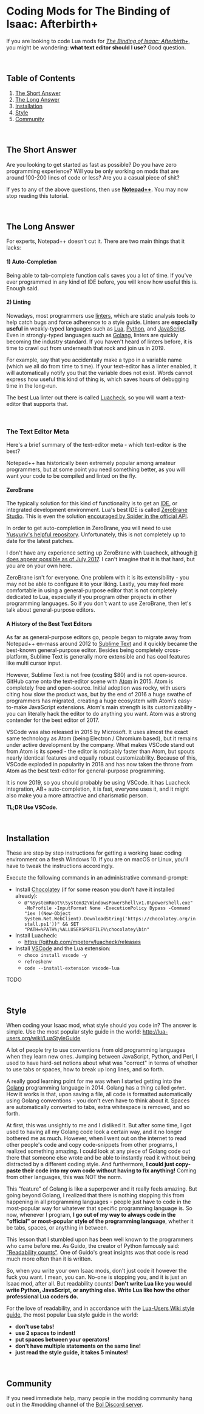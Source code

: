 # Coding Mods for The Binding of Isaac: Afterbirth+

If you are looking to code Lua mods for *[The Binding of Isaac: Afterbirth+](https://store.steampowered.com/app/570660/The_Binding_of_Isaac_Afterbirth/)*, you might be wondering: **what text editor should I use?** Good question.

<br />

## Table of Contents

1. [The Short Answer](#the-short-answer)
2. [The Long Answer](#the-long-answer)
3. [Installation](#installation)
4. [Style](#style)
5. [Community](#community)

<br />

## The Short Answer

Are you looking to get started as fast as possible? Do you have zero programming experience? Will you be only working on mods that are around 100-200 lines of code or less? Are you a casual piece of shit?

If yes to any of the above questions, then use **[Notepad++](https://notepad-plus-plus.org/download/v7.6.3.html)**. You may now stop reading this tutorial.

<br />

## The Long Answer

For experts, Notepad++ doesn't cut it. There are two main things that it lacks:

#### 1) Auto-Completion

Being able to tab-complete function calls saves you a lot of time. If you've ever programmed in any kind of IDE before, you will know how useful this is. Enough said.

#### 2) Linting

Nowadays, most programmers use [linters](https://en.wikipedia.org/wiki/Lint_(software)), which are static analysis tools to help catch bugs and force adherence to a style guide. Linters are **especially useful** in weakly-typed languages such as [Lua](https://github.com/mpeterv/luacheck/), [Python](https://www.pylint.org/), and [JavaScript](https://eslint.org/). Even in strongly-typed languages such as [Golang](https://github.com/golangci/golangci-lint/), linters are quickly becoming the industry standard. If you haven't heard of linters before, it is time to crawl out from underneath that rock and join us in 2019.

For example, say that you accidentally make a typo in a variable name (which we all do from time to time). If your text-editor has a linter enabled, it will automatically notify you that the variable does not exist. Words cannot express how useful this kind of thing is, which saves hours of debugging time in the long-run. 

The best Lua linter out there is called [Luacheck](https://github.com/mpeterv/luacheck/), so you will want a text-editor that supports that.

<br />

### The Text Editor Meta

Here's a brief summary of the text-editor meta - which text-editor is the best?

Notepad++ has historically been extremely popular among amateur programmers, but at some point you need something better, as you will want your code to be compiled and linted on the fly.

#### ZeroBrane

The typically solution for this kind of functionality is to get an [IDE](https://en.wikipedia.org/wiki/Integrated_development_environment), or integrated development environment. Lua's best IDE is called [ZeroBrane Studio](https://studio.zerobrane.com/). This is even the solution [encouraged by Spider in the official API](https://moddingofisaac.com/docs/debugging.html).

In order to get auto-completion in ZeroBrane, you will need to use [Yusyuriv's helpful repository](https://github.com/Yusyuriv/Afterbirth-API-for-ZeroBrane). Unfortunately, this is not completely up to date for the latest patches.

I don't have any experience setting up ZeroBrane with Luacheck, although [it does appear possible as of July 2017](https://github.com/pkulchenko/ZeroBraneStudio/issues/768). I can't imagine that it is that hard, but you are on your own here.

ZeroBrane isn't for everyone. One problem with it is its extensibility - you may not be able to configure it to your liking. 
Lastly, you may feel more comfortable in using a general-purpose editor that is not completely dedicated to Lua, especially if you program other projects in other programming languages. So if you don't want to use ZeroBrane, then let's talk about general-purpose editors.

#### A History of the Best Text Editors

As far as general-purpose editors go, people began to migrate away from Notepad++ en-mass around 2012 to [Sublime Text](https://www.sublimetext.com/) and it quickly became the best-known general-purpose editor. Besides being completely cross-platform, Sublime Text is generally more extensible and has cool features like multi cursor input.

However, Sublime Text is not free (costing $80) and is not open-source. GitHub came onto the text-editor scene with [Atom](https://atom.io/) in 2015. Atom is completely free and open-source. Initial adoption was rocky, with users citing how slow the product was, but by the end of 2016 a huge swathe of programmers has migrated, creating a huge ecosystem with Atom's easy-to-make JavaScript extensions. Atom's main strength is its customizability - you can literally hack the editor to do anything you want. Atom was a strong contender for the best editor of 2017.

VSCode was also released in 2015 by Microsoft. It uses almost the exact same technology as Atom (being Electron / Chromium based), but it remains under active development by the company. What makes VSCode stand out from Atom is its speed - the editor is noticably faster than Atom, but spouts nearly identical features and equally robust customizability. Because of this, VSCode exploded in popularity in 2018 and has now taken the throne from Atom as the best text-editor for general-purpose programming.

It is now 2019, so you should probably be using VSCode. It has Luacheck integration, AB+ auto-completion, it is fast, everyone uses it, and it might also make you a more attractive and charismatic person.

**TL;DR Use VSCode.**

<br />

## Installation

These are step by step instructions for getting a working Isaac coding environment on a fresh Windows 10. If you are on macOS or Linux, you'll have to tweak the instructions accordingly.

Execute the following commands in an administrative command-prompt:

* Install [Chocolatey](https://chocolatey.org/) (if for some reason you don't have it installed already):
  * `@"%SystemRoot%\System32\WindowsPowerShell\v1.0\powershell.exe" -NoProfile -InputFormat None -ExecutionPolicy Bypass -Command "iex ((New-Object System.Net.WebClient).DownloadString('https://chocolatey.org/install.ps1'))" && SET "PATH=%PATH%;%ALLUSERSPROFILE%\chocolatey\bin"`
* Install Luacheck:
  * https://github.com/mpeterv/luacheck/releases
* Install [VSCode](https://code.visualstudio.com/) and the Lua extension:
  * `choco install vscode -y`
  * `refreshenv`
  * `code --install-extension vscode-lua`

TODO

<br />

## Style

When coding your Isaac mod, what style should you code in? The answer is simple. Use the most popular style guide in the world: http://lua-users.org/wiki/LuaStyleGuide

A lot of people try to use conventions from old programming languages when they learn new ones. Jumping between JavaScript, Python, and Perl, I used to have hard-set notions about what was "correct" in terms of whether to use tabs or spaces, how to break up long lines, and so forth.

A really good learning point for me was when I started getting into the [Golang](https://golang.org) programming language in 2014. Golang has a thing called `gofmt`. How it works is that, upon saving a file, all code is formatted automatically using Golang conventions - you don't even have to think about it. Spaces are automatically converted to tabs, extra whitespace is removed, and so forth.

At first, this was unsightly to me and I disliked it. But after some time, I got used to having all my Golang code look a certain way, and it no longer bothered me as much. However, when I went out on the internet to read other people's code and copy code-snippets from other programs, I realized something amazing. I could look at any piece of Golang code out there that someone else wrote and be able to instantly read it without being distracted by a different coding style. And furthermore, **I could just copy-paste their code into my own code without having to fix anything!** Coming from other languages, this was NOT the norm.

This "feature" of Golang is like a superpower and it really feels amazing. But going beyond Golang, I realized that there is nothing stopping this from happening in all programming languages - people just have to code in the most-popular way for whatever that specific programming language is. So now, whenever I program, **I go out of my way to always code in the "official" or most-popular style of the programming language**, whether it be tabs, spaces, or anything in between.

This lesson that I stumbled upon has been well known to the programmers who came before me. As Guido, the creator of Python famously said: ["Readability counts"](https://www.python.org/dev/peps/pep-0008/). One of Guido's great insights was that code is read much more often than it is written.

So, when you write your own Isaac mods, don't just code it however the fuck you want. I mean, you can. No-one is stopping you, and it is just an Isaac mod, after all. But readability counts! **Don't write Lua like you would write Python, JavaScript, or anything else. Write Lua like how the other professional Lua coders do.**

For the love of readability, and in accordance with the [Lua-Users Wiki style guide](http://lua-users.org/wiki/LuaStyleGuide), the most popular Lua style guide in the world:
  * **don't use tabs!**
  * **use 2 spaces to indent!**
  * **put spaces between your operators!**
  * **don't have multiple statements on the same line!**
  * **just read the style guide, it takes 5 minutes!**

<br />

## Community

If you need immediate help, many people in the modding community hang out in the #modding channel of the [BoI Discord server](https://discord.gg/isaac).
